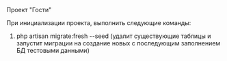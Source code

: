 Проект "Гости"

При инициализации проекта, выполнить следующие команды:

1. php artisan migrate:fresh --seed (удалит существующие таблицы и запустит миграции на создание новых с последующим заполнением БД тестовыми данными)
